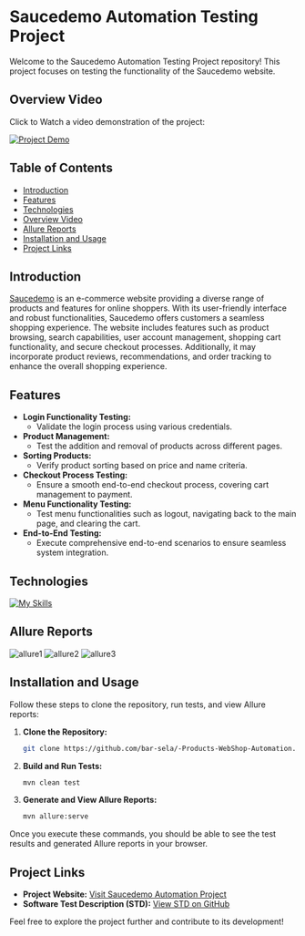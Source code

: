 # Saucedemo Automation Testing Project

Welcome to the Saucedemo Automation Testing Project repository! This project focuses on testing the functionality of the Saucedemo website.


## Overview Video
Click to Watch a video demonstration of the project:

[![Project Demo](https://img.youtube.com/vi/Clil6Gg5jEs/0.jpg)](https://www.youtube.com/watch?v=Clil6Gg5jEs)
## Table of Contents
- [Introduction](#introduction)
- [Features](#features)
- [Technologies](#technologies)
- [Overview Video](#overview-video)
- [Allure Reports](#allure-reports)
- [Installation and Usage](#installation-and-usage)
- [Project Links](#project-links)

## Introduction
[Saucedemo](https://www.saucedemo.com/) is an e-commerce website providing a diverse range of products and features for online shoppers. With its user-friendly interface and robust functionalities, Saucedemo offers customers a seamless shopping experience. The website includes features such as product browsing, search capabilities, user account management, shopping cart functionality, and secure checkout processes. Additionally, it may incorporate product reviews, recommendations, and order tracking to enhance the overall shopping experience.

## Features
- **Login Functionality Testing:**
  - Validate the login process using various credentials.
- **Product Management:**
  - Test the addition and removal of products across different pages.
- **Sorting Products:**
  - Verify product sorting based on price and name criteria.
- **Checkout Process Testing:**
  - Ensure a smooth end-to-end checkout process, covering cart management to payment.
- **Menu Functionality Testing:**
  - Test menu functionalities such as logout, navigating back to the main page, and clearing the cart.
- **End-to-End Testing:**
  - Execute comprehensive end-to-end scenarios to ensure seamless system integration.

## Technologies
[![My Skills](https://skills.thijs.gg/icons?i=java,maven,selenium,html,css&theme=dark)](https://skills.thijs.gg)


## Allure Reports 
![allure1](https://github.com/bar-sela/-Products-WebShop-Automation/assets/93506881/ff23bd73-8883-4fad-8370-a4fde423ecfd)
![allure2](https://github.com/bar-sela/-Products-WebShop-Automation/assets/93506881/d056da41-2cea-4555-a4ff-905fab4c6a39)
![allure3](https://github.com/bar-sela/-Products-WebShop-Automation/assets/93506881/9c032862-4ae2-48ed-860c-4bf9c5568ecb)

## Installation and Usage
Follow these steps to clone the repository, run tests, and view Allure reports:

1. **Clone the Repository:**
    ```bash
    git clone https://github.com/bar-sela/-Products-WebShop-Automation.git
    ```

2. **Build and Run Tests:**
    ```bash
    mvn clean test
    ```

3. **Generate and View Allure Reports:**
    ```bash
    mvn allure:serve
    ```

Once you execute these commands, you should be able to see the test results and generated Allure reports in your browser.

## Project Links
- **Project Website:** [Visit Saucedemo Automation Project](https://myfinal-project.netlify.app/)
- **Software Test Description (STD):** [View STD on GitHub](https://github.com/bar-sela/-Products-WebShop-Automation/blob/master/STD.pdf)

Feel free to explore the project further and contribute to its development!
